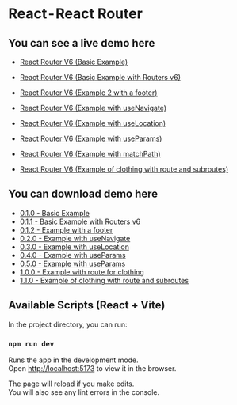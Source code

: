 # React - React Router

## You can see a live demo here

- [React Router V6 (Basic Example)](https://codesandbox.io/p/sandbox/throbbing-framework-jndk8s?from-embed=&workspaceId=b0cbbc3f-2841-46e6-9d3f-b72a944d4bb9)

- [React Router V6 (Basic Example with Routers v6)](https://codesandbox.io/p/sandbox/mutable-pond-pl2374?from-embed=&workspaceId=b0cbbc3f-2841-46e6-9d3f-b72a944d4bb9)

- [React Router V6 (Example 2 with a footer)](https://codesandbox.io/p/sandbox/quirky-stitch-5htywh?from-embed=&workspaceId=b0cbbc3f-2841-46e6-9d3f-b72a944d4bb9)

- [React Router V6 (Example with useNavigate)](https://codesandbox.io/p/sandbox/wonderful-sammet-4z3z37?from-embed=&workspaceId=b0cbbc3f-2841-46e6-9d3f-b72a944d4bb9)

- [React Router V6 (Example with useLocation)](https://codesandbox.io/p/sandbox/dazzling-wozniak-swv8df?from-embed=&workspaceId=b0cbbc3f-2841-46e6-9d3f-b72a944d4bb9)

- [React Router V6 (Example with useParams)](https://codesandbox.io/p/sandbox/dazzling-leftpad-qjnclr?from-embed=&workspaceId=b0cbbc3f-2841-46e6-9d3f-b72a944d4bb9)

- [React Router V6 (Example with matchPath)](https://codesandbox.io/p/sandbox/long-darkness-q87dvt?from-embed=&workspaceId=b0cbbc3f-2841-46e6-9d3f-b72a944d4bb9)

- [React Router V6 (Example of clothing with route and subroutes)](https://codesandbox.io/p/sandbox/hidden-mountain-pjn2gh?from-embed=&workspaceId=b0cbbc3f-2841-46e6-9d3f-b72a944d4bb9)

## You can download demo here

- [0.1.0 - Basic Example](https://github.com/mauriciogc/vite-react-router-examples-v6/tree/0.1.0)
- [0.1.1 - Basic Example with Routers v6](https://github.com/mauriciogc/vite-react-router-examples-v6/tree/0.1.1)
- [0.1.2 - Example with a footer](https://github.com/mauriciogc/vite-react-router-examples-v6/tree/0.1.2)
- [0.2.0 - Example with useNavigate](https://github.com/mauriciogc/vite-react-router-examples-v6/tree/0.2.0)
- [0.3.0 - Example with useLocation](https://github.com/mauriciogc/vite-react-router-examples-v6/tree/0.3.0)
- [0.4.0 - Example with useParams](https://github.com/mauriciogc/vite-react-router-examples-v6/tree/0.4.0)
- [0.5.0 - Example with useParams](https://github.com/mauriciogc/vite-react-router-examples-v6/tree/0.5.0)
- [1.0.0 - Example with route for clothing](https://github.com/mauriciogc/vite-react-router-examples-v6/tree/1.0.0)
- [1.1.0 - Example of clothing with route and subroutes](https://github.com/mauriciogc/vite-react-router-examples-v6/tree/1.1.0)

## Available Scripts (React + Vite)

In the project directory, you can run:

### `npm run dev`

Runs the app in the development mode.<br />
Open [http://localhost:5173](http://localhost:5173) to view it in the browser.

The page will reload if you make edits.<br />
You will also see any lint errors in the console.
